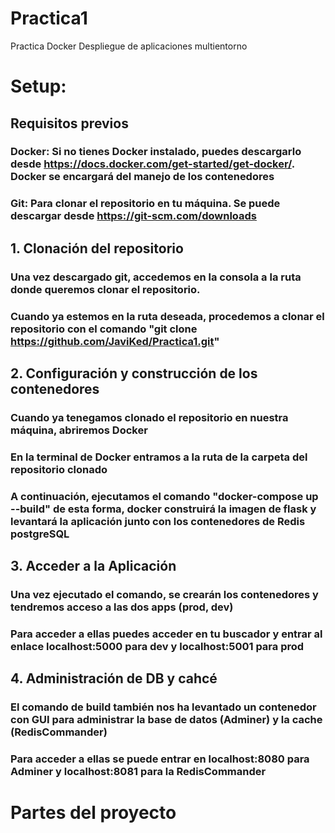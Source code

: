 
# Practica1
Practica Docker Despliegue de aplicaciones multientorno
# Setup:
## Requisitos previos
### Docker: Si no tienes Docker instalado, puedes descargarlo desde https://docs.docker.com/get-started/get-docker/. Docker se encargará del manejo de los contenedores
### Git: Para clonar el repositorio en tu máquina. Se puede descargar desde https://git-scm.com/downloads
## 1. Clonación del repositorio
### Una vez descargado git, accedemos en la consola a la ruta donde queremos clonar el repositorio.
### Cuando ya estemos en la ruta deseada, procedemos a clonar el repositorio con el comando "git clone https://github.com/JaviKed/Practica1.git"
## 2. Configuración y construcción de los contenedores
### Cuando ya tenegamos clonado el repositorio en nuestra máquina, abriremos Docker
### En la terminal de Docker entramos a la ruta de la carpeta del repositorio clonado
### A continuación, ejecutamos el comando "docker-compose up --build" de esta forma, docker construirá la imagen de flask y levantará la aplicación junto con los contenedores de Redis postgreSQL
## 3. Acceder a la Aplicación
### Una vez ejecutado el comando, se crearán los contenedores y tendremos acceso a las dos apps (prod, dev)
### Para acceder a ellas puedes acceder en tu buscador y entrar al enlace localhost:5000 para dev y localhost:5001 para prod
## 4. Administración de DB y cahcé
### El comando de build también nos ha levantado un contenedor con GUI para administrar la base de datos (Adminer) y la cache (RedisCommander)
### Para acceder a ellas se puede entrar en localhost:8080 para Adminer y localhost:8081 para la RedisCommander


# Partes del proyecto



